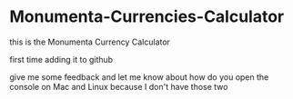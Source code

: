 # Monumenta-Currencies-Calculator

this is the Monumenta Currency Calculator

first time adding it to github

give me some feedback
and let me know about how do you open the console on Mac and Linux because I don't have those two